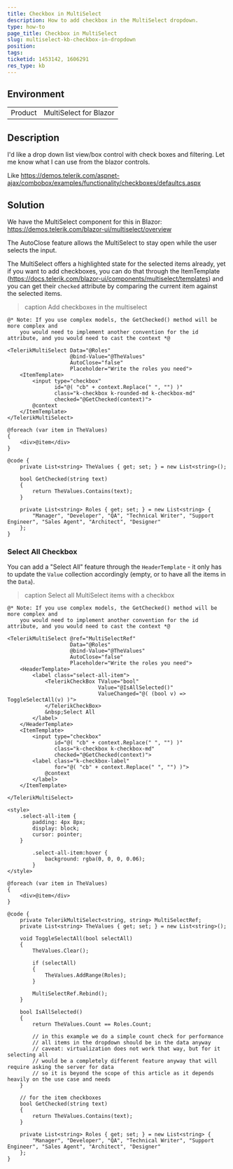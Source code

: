 ```yaml
---
title: Checkbox in MultiSelect
description: How to add checkbox in the MultiSelect dropdown.
type: how-to
page_title: Checkbox in MultiSelect
slug: multiselect-kb-checkbox-in-dropdown
position: 
tags: 
ticketid: 1453142, 1606291
res_type: kb
---
```


## Environment

<table>
    <tbody>
        <tr>
            <td>Product</td>
            <td>MultiSelect for Blazor</td>
        </tr>
    </tbody>
</table>


## Description

I'd like a drop down list view/box control with check boxes and filtering. Let me know what I can use from the blazor controls.

Like https://demos.telerik.com/aspnet-ajax/combobox/examples/functionality/checkboxes/defaultcs.aspx 


## Solution

We have the MultiSelect component for this in Blazor: https://demos.telerik.com/blazor-ui/multiselect/overview

The AutoClose feature allows the MultiSelect to stay open while the user selects the input.

The MultiSelect offers a highlighted state for the selected items already, yet if you want to add checkboxes, you can do that through the ItemTemplate (https://docs.telerik.com/blazor-ui/components/multiselect/templates) and you can get their `checked` attribute by comparing the current item against the selected items.

>caption Add checkboxes in the multiselect

````CSHTML
@* Note: If you use complex models, the GetChecked() method will be more complex and 
    you would need to implement another convention for the id attribute, and you would need to cast the context *@

<TelerikMultiSelect Data="@Roles"
                    @bind-Value="@TheValues"
                    AutoClose="false"
                    Placeholder="Write the roles you need">
    <ItemTemplate>
        <input type="checkbox"
               id="@( "cb" + context.Replace(" ", "") )"
               class="k-checkbox k-rounded-md k-checkbox-md"
               checked="@GetChecked(context)">
        @context
    </ItemTemplate>
</TelerikMultiSelect>

@foreach (var item in TheValues)
{
    <div>@item</div>
}

@code {
    private List<string> TheValues { get; set; } = new List<string>();

    bool GetChecked(string text)
    {
        return TheValues.Contains(text);
    }

    private List<string> Roles { get; set; } = new List<string> {
        "Manager", "Developer", "QA", "Technical Writer", "Support Engineer", "Sales Agent", "Architect", "Designer"
    };
}
````

### Select All Checkbox

You can add a "Select All" feature through the `HeaderTemplate` - it only has to update the `Value` collection accordingly (empty, or to have all the items in the `Data`).

>caption Select all MultiSelect items with a checkbox

````CSHTML
@* Note: If you use complex models, the GetChecked() method will be more complex and
    you would need to implement another convention for the id attribute, and you would need to cast the context *@
    
<TelerikMultiSelect @ref="MultiSelectRef"
                    Data="@Roles"
                    @bind-Value="@TheValues"
                    AutoClose="false"
                    Placeholder="Write the roles you need">
    <HeaderTemplate>
        <label class="select-all-item">
            <TelerikCheckBox TValue="bool"
                             Value="@IsAllSelected()"
                             ValueChanged="@( (bool v) => ToggleSelectAll(v) )">
            </TelerikCheckBox>
            &nbsp;Select All
        </label>
    </HeaderTemplate>
    <ItemTemplate>
        <input type="checkbox"
               id="@( "cb" + context.Replace(" ", "") )"
               class="k-checkbox k-checkbox-md"
               checked="@GetChecked(context)">
        <label class="k-checkbox-label"
               for="@( "cb" + context.Replace(" ", "") )">
            @context
        </label>
    </ItemTemplate>

</TelerikMultiSelect>

<style>
    .select-all-item {
        padding: 4px 8px;
        display: block;
        cursor: pointer;
    }

        .select-all-item:hover {
            background: rgba(0, 0, 0, 0.06);
        }
</style>

@foreach (var item in TheValues)
{
    <div>@item</div>
}

@code {
    private TelerikMultiSelect<string, string> MultiSelectRef;
    private List<string> TheValues { get; set; } = new List<string>();

    void ToggleSelectAll(bool selectAll)
    {
        TheValues.Clear();

        if (selectAll)
        {
            TheValues.AddRange(Roles);
        }

        MultiSelectRef.Rebind();
    }

    bool IsAllSelected()
    {
        return TheValues.Count == Roles.Count;

        // in this example we do a simple count check for performance
        // all items in the dropdown should be in the data anyway
        // caveat: virtualization does not work that way, but for it selecting all
        // would be a completely different feature anyway that will require asking the server for data
        // so it is beyond the scope of this article as it depends heavily on the use case and needs
    }

    // for the item checkboxes
    bool GetChecked(string text)
    {
        return TheValues.Contains(text);
    }

    private List<string> Roles { get; set; } = new List<string> {
        "Manager", "Developer", "QA", "Technical Writer", "Support Engineer", "Sales Agent", "Architect", "Designer"
    };
}
````
